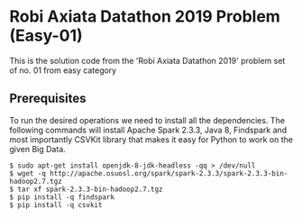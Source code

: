# Robi Axiata Datathon 2019 Problem (Easy-01)
This is the solution code from the 'Robi Axiata Datathon 2019' problem set of no. 01 from easy category

## Prerequisites
To run the desired operations we need to install all the dependencies. The following commands will install Apache Spark 2.3.3, Java 8, Findspark and most importantly CSVKit library that makes it easy for Python to work on the given Big Data.
```Shell
$ sudo apt-get install openjdk-8-jdk-headless -qq > /dev/null 
$ wget -q http://apache.osuosl.org/spark/spark-2.3.3/spark-2.3.3-bin-hadoop2.7.tgz 
$ tar xf spark-2.3.3-bin-hadoop2.7.tgz 
$ pip install -q findspark 
$ pip install -q csvkit
```
